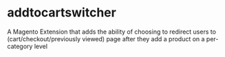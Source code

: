 addtocartswitcher
=================

A Magento Extension that adds the ability of choosing to redirect users to (cart/checkout/previously viewed) page after they add a product on a per-category level
